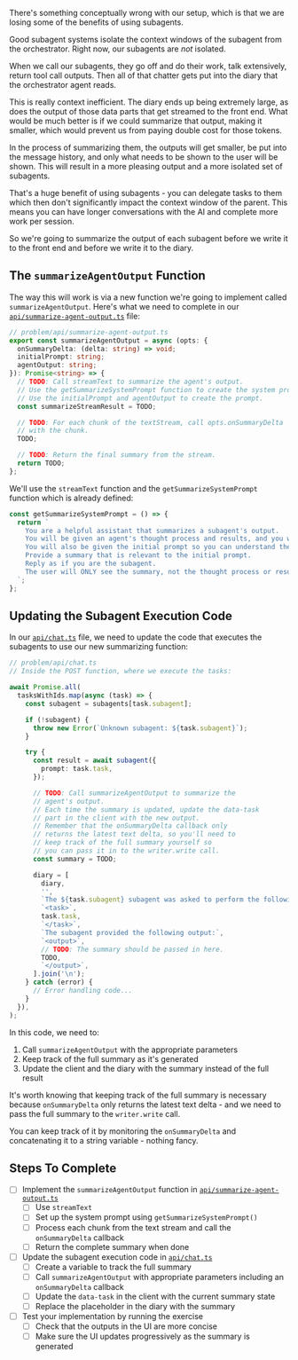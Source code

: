There's something conceptually wrong with our setup, which is that we are losing some of the benefits of using subagents.

Good subagent systems isolate the context windows of the subagent from the orchestrator. Right now, our subagents are _not_ isolated.

When we call our subagents, they go off and do their work, talk extensively, return tool call outputs. Then all of that chatter gets put into the diary that the orchestrator agent reads.

This is really context inefficient. The diary ends up being extremely large, as does the output of those data parts that get streamed to the front end. What would be much better is if we could summarize that output, making it smaller, which would prevent us from paying double cost for those tokens.

In the process of summarizing them, the outputs will get smaller, be put into the message history, and only what needs to be shown to the user will be shown. This will result in a more pleasing output and a more isolated set of subagents.

That's a huge benefit of using subagents - you can delegate tasks to them which then don't significantly impact the context window of the parent. This means you can have longer conversations with the AI and complete more work per session.

So we're going to summarize the output of each subagent before we write it to the front end and before we write it to the diary.

## The `summarizeAgentOutput` Function

The way this will work is via a new function we're going to implement called `summarizeAgentOutput`. Here's what we need to complete in our [`api/summarize-agent-output.ts`](./api/summarize-agent-output.ts) file:

```ts
// problem/api/summarize-agent-output.ts
export const summarizeAgentOutput = async (opts: {
  onSummaryDelta: (delta: string) => void;
  initialPrompt: string;
  agentOutput: string;
}): Promise<string> => {
  // TODO: Call streamText to summarize the agent's output.
  // Use the getSummarizeSystemPrompt function to create the system prompt.
  // Use the initialPrompt and agentOutput to create the prompt.
  const summarizeStreamResult = TODO;

  // TODO: For each chunk of the textStream, call opts.onSummaryDelta
  // with the chunk.
  TODO;

  // TODO: Return the final summary from the stream.
  return TODO;
};
```

We'll use the `streamText` function and the `getSummarizeSystemPrompt` function which is already defined:

```ts
const getSummarizeSystemPrompt = () => {
  return `
    You are a helpful assistant that summarizes a subagent's output.
    You will be given an agent's thought process and results, and you will need to summarize the results.
    You will also be given the initial prompt so you can understand the context of the output.
    Provide a summary that is relevant to the initial prompt.
    Reply as if you are the subagent.
    The user will ONLY see the summary, not the thought process or results - so make it good!
  `;
};
```

## Updating the Subagent Execution Code

In our [`api/chat.ts`](./api/chat.ts) file, we need to update the code that executes the subagents to use our new summarizing function:

```ts
// problem/api/chat.ts
// Inside the POST function, where we execute the tasks:

await Promise.all(
  tasksWithIds.map(async (task) => {
    const subagent = subagents[task.subagent];

    if (!subagent) {
      throw new Error(`Unknown subagent: ${task.subagent}`);
    }

    try {
      const result = await subagent({
        prompt: task.task,
      });

      // TODO: Call summarizeAgentOutput to summarize the
      // agent's output.
      // Each time the summary is updated, update the data-task
      // part in the client with the new output.
      // Remember that the onSummaryDelta callback only
      // returns the latest text delta, so you'll need to
      // keep track of the full summary yourself so
      // you can pass it in to the writer.write call.
      const summary = TODO;

      diary = [
        diary,
        '',
        `The ${task.subagent} subagent was asked to perform the following task:`,
        `<task>`,
        task.task,
        `</task>`,
        `The subagent provided the following output:`,
        `<output>`,
        // TODO: The summary should be passed in here.
        TODO,
        `</output>`,
      ].join('\n');
    } catch (error) {
      // Error handling code...
    }
  }),
);
```

In this code, we need to:

1. Call `summarizeAgentOutput` with the appropriate parameters
2. Keep track of the full summary as it's generated
3. Update the client and the diary with the summary instead of the full result

It's worth knowing that keeping track of the full summary is necessary because `onSummaryDelta` only returns the latest text delta - and we need to pass the full summary to the `writer.write` call.

You can keep track of it by monitoring the `onSummaryDelta` and concatenating it to a string variable - nothing fancy.

## Steps To Complete

- [ ] Implement the `summarizeAgentOutput` function in [`api/summarize-agent-output.ts`](./api/summarize-agent-output.ts)
  - [ ] Use `streamText`
  - [ ] Set up the system prompt using `getSummarizeSystemPrompt()`
  - [ ] Process each chunk from the text stream and call the `onSummaryDelta` callback
  - [ ] Return the complete summary when done

- [ ] Update the subagent execution code in [`api/chat.ts`](./api/chat.ts)
  - [ ] Create a variable to track the full summary
  - [ ] Call `summarizeAgentOutput` with appropriate parameters including an `onSummaryDelta` callback
  - [ ] Update the `data-task` in the client with the current summary state
  - [ ] Replace the placeholder in the diary with the summary

- [ ] Test your implementation by running the exercise
  - [ ] Check that the outputs in the UI are more concise
  - [ ] Make sure the UI updates progressively as the summary is generated
